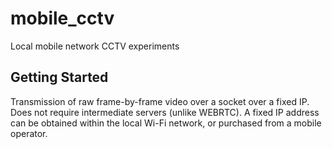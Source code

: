 # mobile_cctv

Local mobile network CCTV experiments

## Getting Started

Transmission of raw frame-by-frame video over a socket over a fixed IP. Does not require intermediate servers (unlike WEBRTC). A fixed IP address can be obtained within the local Wi-Fi network, or purchased from a mobile operator.
